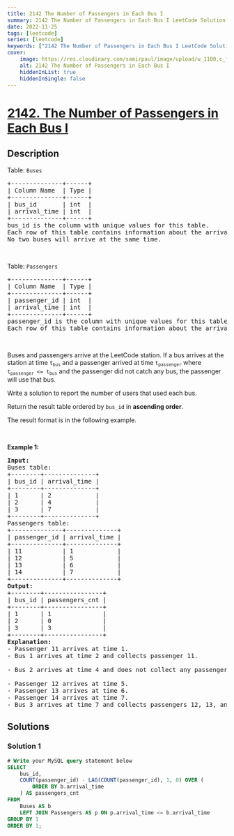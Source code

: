 ```yaml
---
title: 2142 The Number of Passengers in Each Bus I
summary: 2142 The Number of Passengers in Each Bus I LeetCode Solution Explained
date: 2022-11-25
tags: [leetcode]
series: [leetcode]
keywords: ["2142 The Number of Passengers in Each Bus I LeetCode Solution Explained in all languages", "2142 The Number of Passengers in Each Bus I", "LeetCode", "leetcode solution in Python3 C++ Java Go PHP Ruby Swift TypeScript Rust C# JavaScript C", "GeeksforGeeks", "InterviewBit", "Coding Ninjas", "HackerRank", "HackerEarth", "CodeChef", "TopCoder", "AlgoExpert", "freeCodeCamp", "Codeforces", "GitHub", "AtCoder", "Samir Paul"]
cover:
    image: https://res.cloudinary.com/samirpaul/image/upload/w_1100,c_fit,co_rgb:FFFFFF,l_text:Arial_75_bold:2142 The Number of Passengers in Each Bus I - Solution Explained/problem-solving.webp
    alt: 2142 The Number of Passengers in Each Bus I
    hiddenInList: true
    hiddenInSingle: false
---
```



# [2142. The Number of Passengers in Each Bus I](https://leetcode.com/problems/the-number-of-passengers-in-each-bus-i)


## Description

<p>Table: <code>Buses</code></p>

<pre>
+--------------+------+
| Column Name  | Type |
+--------------+------+
| bus_id       | int  |
| arrival_time | int  |
+--------------+------+
bus_id is the column with unique values for this table.
Each row of this table contains information about the arrival time of a bus at the LeetCode station.
No two buses will arrive at the same time.
</pre>

<p>&nbsp;</p>

<p>Table: <code>Passengers</code></p>

<pre>
+--------------+------+
| Column Name  | Type |
+--------------+------+
| passenger_id | int  |
| arrival_time | int  |
+--------------+------+
passenger_id is the column with unique values for this table.
Each row of this table contains information about the arrival time of a passenger at the LeetCode station.
</pre>

<p>&nbsp;</p>

<p>Buses and passengers arrive at the LeetCode station. If a bus arrives at the station at time <code>t<sub>bus</sub></code> and a passenger arrived at time <code>t<sub>passenger</sub></code> where <code>t<sub>passenger</sub> &lt;= t<sub>bus</sub></code> and the passenger did not catch any bus, the passenger will use that bus.</p>

<p>Write a solution&nbsp;to report the number of users that used each bus.</p>

<p>Return the result table ordered by <code>bus_id</code> in <strong>ascending order</strong>.</p>

<p>The&nbsp;result format is in the following example.</p>

<p>&nbsp;</p>
<p><strong class="example">Example 1:</strong></p>

<pre>
<strong>Input:</strong> 
Buses table:
+--------+--------------+
| bus_id | arrival_time |
+--------+--------------+
| 1      | 2            |
| 2      | 4            |
| 3      | 7            |
+--------+--------------+
Passengers table:
+--------------+--------------+
| passenger_id | arrival_time |
+--------------+--------------+
| 11           | 1            |
| 12           | 5            |
| 13           | 6            |
| 14           | 7            |
+--------------+--------------+
<strong>Output:</strong> 
+--------+----------------+
| bus_id | passengers_cnt |
+--------+----------------+
| 1      | 1              |
| 2      | 0              |
| 3      | 3              |
+--------+----------------+
<strong>Explanation:</strong> 
- Passenger 11 arrives at time 1.
- Bus 1 arrives at time 2 and collects passenger 11.

- Bus 2 arrives at time 4 and does not collect any passengers.

- Passenger 12 arrives at time 5.
- Passenger 13 arrives at time 6.
- Passenger 14 arrives at time 7.
- Bus 3 arrives at time 7 and collects passengers 12, 13, and 14.
</pre>

## Solutions

### Solution 1

<!-- tabs:start -->

```sql
# Write your MySQL query statement below
SELECT
    bus_id,
    COUNT(passenger_id) - LAG(COUNT(passenger_id), 1, 0) OVER (
        ORDER BY b.arrival_time
    ) AS passengers_cnt
FROM
    Buses AS b
    LEFT JOIN Passengers AS p ON p.arrival_time <= b.arrival_time
GROUP BY 1
ORDER BY 1;
```

<!-- tabs:end -->

<!-- end -->
